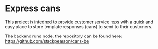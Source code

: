 # Express cans

This project is intedned to provide customer service reps with a quick and easy place to store template responses (cans) to send to their customers.

The backend runs node, the repository can be found here: https://github.com/stackpearson/cans-be
